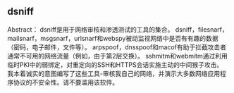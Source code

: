 

## dsniff

Abstract：
dsniff是用于网络审核和渗透测试的工具的集合。 dsniff，filesnarf，mailsnarf，msgsnarf，urlsnarf和webspy被动监视网络中是否有有趣的数据（密码，电子邮件，文件等）。 arpspoof，dnsspoof和macof有助于拦截攻击者通常不可用的网络流量（例如，由于第2层交换）。 sshmitm和webmitm通过利用临时PKI中的弱绑定，对重定向的SSH和HTTPS会话实施主动的中间猴子攻击。 
我本着诚实的意图编写了这些工具-审核我自己的网络，并演示大多数网络应用程序协议的不安全性。请不要滥用该软件。


